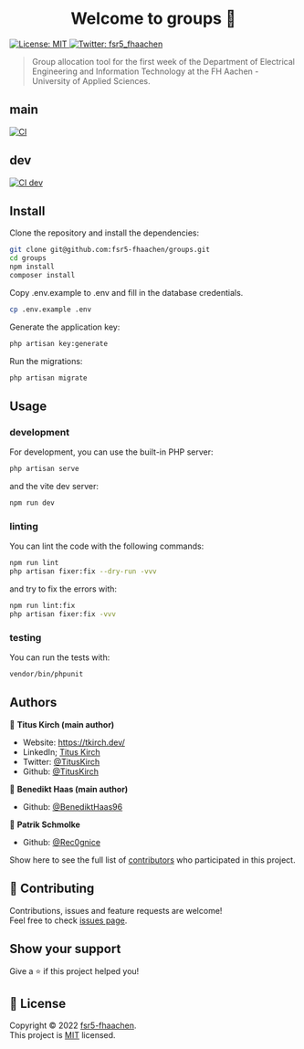 <h1 align="center">Welcome to groups 👋</h1>
<p>
  <a href="https://github.com/fsr5-fhaachen/groups/blob/main/LICENSE" target="_blank">
    <img alt="License: MIT" src="https://img.shields.io/github/license/fsr5-fhaachen/groups" />
  </a>
  <a href="https://twitter.com/fsr5_fhaachen" target="_blank">
    <img alt="Twitter: fsr5_fhaachen" src="https://img.shields.io/twitter/follow/fsr5_fhaachen.svg?style=social" />
  </a>
</p>

> Group allocation tool for the first week of the Department of Electrical Engineering and Information Technology at the FH Aachen - University of Applied Sciences.

## main
<a href="https://github.com/fsr5-fhaachen/groups/actions/workflows/ci.yml" target="_blank">
  <img alt="CI" src="https://github.com/fsr5-fhaachen/groups/actions/workflows/ci.yml/badge.svg" />
</a>

## dev
<a href="https://github.com/fsr5-fhaachen/groups/actions/workflows/ci.yml" target="_blank">
  <img alt="CI dev" src="https://github.com/fsr5-fhaachen/groups/actions/workflows/ci.yml/badge.svg?branch=dev" />
</a>

## Install

Clone the repository and install the dependencies:

```sh
git clone git@github.com:fsr5-fhaachen/groups.git
cd groups
npm install
composer install
```

Copy .env.example to .env and fill in the database credentials.

```sh
cp .env.example .env
```

Generate the application key:

```sh
php artisan key:generate
```

Run the migrations:

```sh
php artisan migrate
```

## Usage

### development

For development, you can use the built-in PHP server:

```sh
php artisan serve
```

and the vite dev server:

```sh
npm run dev
```

### linting

You can lint the code with the following commands:

```sh
npm run lint
php artisan fixer:fix --dry-run -vvv
```

and try to fix the errors with:

```sh
npm run lint:fix
php artisan fixer:fix -vvv
```

### testing

You can run the tests with:

```sh
vendor/bin/phpunit
```


## Authors

👤 **Titus Kirch (main author)**

* Website: https://tkirch.dev/
* LinkedIn; [Titus Kirch](https://www.linkedin.com/in/tituskirch/)
* Twitter: [@TitusKirch](https://twitter.com/TitusKirch)
* Github: [@TitusKirch](https://github.com/TitusKirch)

👤 **Benedikt Haas (main author)**

* Github: [@BenediktHaas96](https://github.com/BenediktHaas96)

👤 **Patrik Schmolke**

* Github: [@Rec0gnice](https://github.com/Rec0gnice)

Show here to see the full list of [contributors](https://github.com/fsr5-fhaachen/groups/graphs/contributors) who participated in this project.

## 🤝 Contributing

Contributions, issues and feature requests are welcome!<br />Feel free to check [issues page](https://github.com/fsr5-fhaachen/groups/issues). 

## Show your support

Give a ⭐️ if this project helped you!

## 📝 License

Copyright © 2022 [fsr5-fhaachen](https://github.com/fsr5-fhaachen).<br />
This project is [MIT](https://github.com/fsr5-fhaachen/groups/blob/main/LICENSE) licensed.